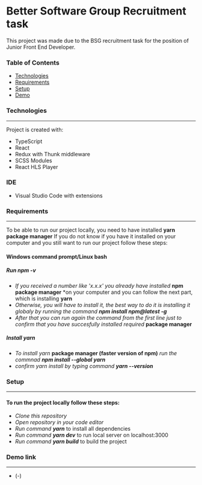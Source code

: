 # Better Software Group Recruitment task

This project was made due to the BSG recruitment task for the position of Junior Front End Developer.

### Table of Contents
* [Technologies](#technologies)
* [Requirements](#requirements)
* [Setup](#setup)
* [Demo](#demo-link)

### Technologies
-----------------
Project is created with:
* TypeScript
* React
* Redux with Thunk middleware
* SCSS Modules
* React HLS Player

### IDE
- Visual Studio Code with extensions

### Requirements
-----------------
To be able to run our project locally, you need to have installed **yarn package manager**
If you do not know if you have it installed on your computer and you still want to run our project follow these steps:

#### Windows command prompt/Linux bash

##### Run *npm -v*
* *If you received a number like 'x.x.x' you already have installed* **npm package manager** *on your computer and you can follow the next part, which is installing **yarn**
* *Otherwise, you will have to install it, the best way to do it is installing it globaly by running the command **npm install npm@latest -g***
* *After that you can run again the command from the first line just to confirm that you have succesfully installed required* **package manager**
##### Install yarn
* *To install yarn* **package manager (faster version of npm)** *run the commnad **npm install --global yarn***
* *confirm yarn install by typing command **yarn --version***

### Setup
-----------------
#### To run the project locally follow these steps:
* *Clone this repository*
* *Open repository in your code editor*
* *Run command **yarn*** to install all dependencies
* *Run command **yarn dev*** to run local server on localhost:3000
* *Run command **yarn build*** to build the project

### Demo link
-----------------
- (-)
